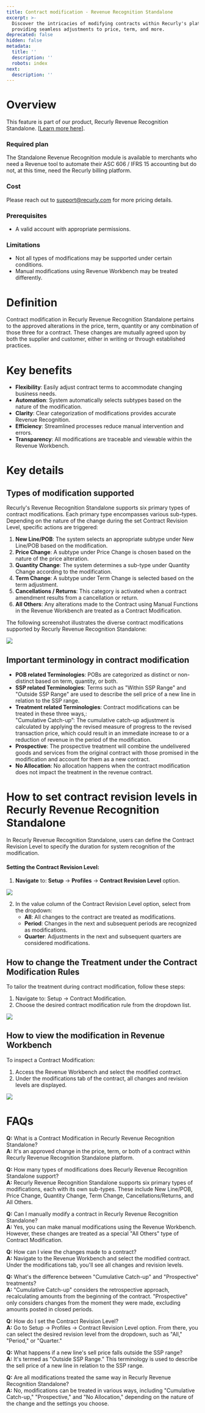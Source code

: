 ```yaml
---
title: Contract modification - Revenue Recognition Standalone
excerpt: >-
  Discover the intricacies of modifying contracts within Recurly's platform,
  providing seamless adjustments to price, term, and more.
deprecated: false
hidden: false
metadata:
  title: ''
  description: ''
  robots: index
next:
  description: ''
---
```

# Overview

This feature is part of our product, Recurly Revenue Recognition Standalone. [<a href="https://docs.recurly.com/docs/recurly-revenue-recognition-standalone" target="_blank">Learn more here</a>].

### Required plan

The Standalone Revenue Recognition module is available to merchants who need a Revenue tool to automate their ASC 606 / IFRS 15 accounting but do not, at this time, need the Recurly billing platform. 

### Cost

Please reach out to [support@recurly.com](mailto:support@recurly.com) for more pricing details.

### Prerequisites

* A valid account with appropriate permissions.

### Limitations

* Not all types of modifications may be supported under certain conditions.
* Manual modifications using Revenue Workbench may be treated differently.

# Definition

Contract modification in Recurly Revenue Recognition Standalone pertains to the approved alterations in the price, term, quantity or any combination of those three for a contract. These changes are mutually agreed upon by both the supplier and customer, either in writing or through established practices.

# Key benefits

* **Flexibility**: Easily adjust contract terms to accommodate changing business needs.
* **Automation**: System automatically selects subtypes based on the nature of the modification.
* **Clarity**: Clear categorization of modifications provides accurate Revenue Recognition.
* **Efficiency**: Streamlined processes reduce manual intervention and errors.
* **Transparency**: All modifications are traceable and viewable within the Revenue Workbench.

# Key details

## Types of modification supported

Recurly's Revenue Recognition Standalone supports six primary types of contract modifications. Each primary type encompasses various sub-types. Depending on the nature of the change during the set Contract Revision Level, specific actions are triggered:

1. **New Line/POB**: The system selects an appropriate subtype under New Line/POB based on the modification.
2. **Price Change**: A subtype under Price Change is chosen based on the nature of the price alteration.
3. **Quantity Change**: The system determines a sub-type under Quantity Change according to the modification.
4. **Term Change**: A subtype under Term Change is selected based on the term adjustment.
5. **Cancellations / Returns**: This category is activated when a contract amendment results from a cancellation or return.
6. **All Others**: Any alterations made to the Contract using Manual Functions in the Revenue Workbench are treated as a Contract Modification.

The following screenshot illustrates the diverse contract modifications supported by Recurly Revenue Recognition Standalone:

<Image align="center" className="border" border={true} src="https://files.readme.io/1b83a1b-image.png" />

## Important terminology in contract modification

* **POB related Terminologies**: POBs are categorized as distinct or non-distinct based on term, quantity, or both.
* **SSP related Terminologies**: Terms such as "Within SSP Range" and "Outside SSP Range" are used to describe the sell price of a new line in relation to the SSP range.
* **Treatment related Terminologies**: Contract modifications can be treated in these three ways,:\
  "Cumulative Catch-up”: The cumulative catch-up adjustment is calculated by applying the revised measure of progress to the revised transaction price, which could result in an immediate increase to or a reduction of revenue in the period of the modification.
* **Prospective**: The prospective treatment will combine the undelivered goods and services from the original contract with those promised in the modification and account for them as a new contract.
* **No Allocation**: No allocation happens when the contract modification does not impact the treatment in the revenue contract.

# How to set contract revision levels in Recurly Revenue Recognition Standalone

In Recurly Revenue Recognition Standalone, users can define the Contract Revision Level to specify the duration for system recognition of the modification.

#### Setting the Contract Revision Level:

1. **Navigate** to: **Setup** → **Profiles** → **Contract Revision Level** option.

<Image align="center" className="border" border={true} src="https://files.readme.io/a008b06-image.png" />

2. In the value column of the Contract Revision Level option, select from the dropdown:
   * **All**: All changes to the contract are treated as modifications.
   * **Period**: Changes in the next and subsequent periods are recognized as modifications.
   * **Quarter**: Adjustments in the next and subsequent quarters are considered modifications.

## How to change the Treatment under the Contract Modification Rules

To tailor the treatment during contract modification, follow these steps:

1. Navigate to: Setup → Contract Modification.
2. Choose the desired contract modification rule from the dropdown list.

<Image align="center" className="border" border={true} src="https://files.readme.io/c5aaee1-image.png" />

## How to view the modification in Revenue Workbench

To inspect a Contract Modification:

1. Access the Revenue Workbench and select the modified contract.
2. Under the modifications tab of the contract, all changes and revision levels are displayed.

<Image align="center" className="border" border={true} src="https://files.readme.io/56a1b13-image.png" />

# FAQs

**Q:** What is a Contract Modification in Recurly Revenue Recognition Standalone?\
**A:** It's an approved change in the price, term, or both of a contract within Recurly Revenue Recognition Standalone platform. 

**Q:** How many types of modifications does Recurly Revenue Recognition Standalone support?\
**A:** Recurly Revenue Recognition Standalone supports six primary types of modifications, each with its own sub-types. These include New Line/POB, Price Change, Quantity Change, Term Change, Cancellations/Returns, and All Others.

**Q:** Can I manually modify a contract in Recurly Revenue Recognition Standalone?\
**A:** Yes, you can make manual modifications using the Revenue Workbench. However, these changes are treated as a special "All Others" type of Contract Modification.

**Q:** How can I view the changes made to a contract?\
**A:** Navigate to the Revenue Workbench and select the modified contract. Under the modifications tab, you'll see all changes and revision levels.

**Q:** What's the difference between "Cumulative Catch-up" and "Prospective" treatments?\
**A:** "Cumulative Catch-up" considers the retrospective approach, recalculating amounts from the beginning of the contract. "Prospective" only considers changes from the moment they were made, excluding amounts posted in closed periods.

**Q:** How do I set the Contract Revision Level?\
**A:** Go to Setup → Profiles → Contract Revision Level option. From there, you can select the desired revision level from the dropdown, such as "All," "Period," or "Quarter."

**Q:** What happens if a new line's sell price falls outside the SSP range?\
**A:** It's termed as "Outside SSP Range." This terminology is used to describe the sell price of a new line in relation to the SSP range.

**Q:** Are all modifications treated the same way in Recurly Revenue Recognition Standalone?\
**A:** No, modifications can be treated in various ways, including "Cumulative Catch-up," "Prospective," and "No Allocation," depending on the nature of the change and the settings you choose.
